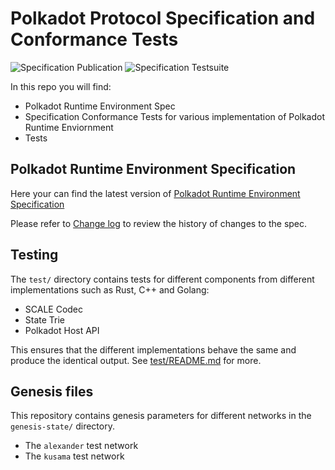 #  Polkadot Protocol Specification and Conformance Tests

![Specification Publication](https://github.com/w3f/polkadot-spec/workflows/Specification%20Publiction/badge.svg)
![Specification Testsuite](https://github.com/w3f/polkadot-spec/workflows/Conformance%20Tests/badge.svg)

In this repo you will find:

- Polkadot Runtime Environment Spec
- Specification Conformance Tests for various implementation of Polkadot Runtime Enviornment
- Tests

## Polkadot Runtime Environment Specification

Here your can find the latest version of [Polkadot Runtime Environment Specification](./runtime-environment-spec/polkadot_re_spec.pdf)

Please refer to [Change log](./runtime-environment-spec/pdre_change_log.org) to review the history of changes to the spec.

## Testing

The `test/` directory contains tests for different components from different implementations such as Rust, C++ and Golang:

- SCALE Codec
- State Trie
- Polkadot Host API

This ensures that the different implementations behave the same and produce the identical output. See [test/README.md](./test/README.md) for more.

## Genesis files

This repository contains genesis parameters for different networks in the `genesis-state/` directory.
- The `alexander` test network
- The `kusama` test network

